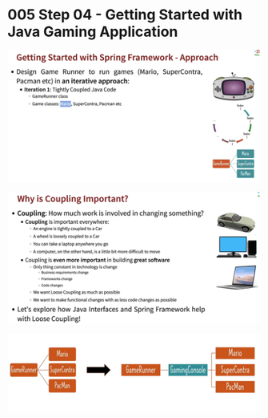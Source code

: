 
# 005 Step 04 - Getting Started with Java Gaming Application

![alt text](image.png)


![alt text](image-1.png)

![alt text](image-2.png)